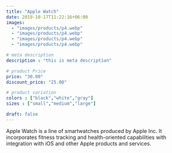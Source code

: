 ```yaml
---
title: "Apple Watch"
date: 2019-10-17T11:22:16+06:00
images: 
  - "images/products/p4.webp"
  - "images/products/p4.webp"
  - "images/products/p4.webp"
  - "images/products/p4.webp"

# meta description
description : "this is meta description"

# product Price
price: "30.00"
discount_price: "25.00"

# product variation
colors : ["black","white","gray"]
sizes : ["small","medium","large"]

draft: false
---
```


Apple Watch is a line of smartwatches produced by Apple Inc. It incorporates fitness tracking and health-oriented capabilities with integration with iOS and other Apple products and services.
